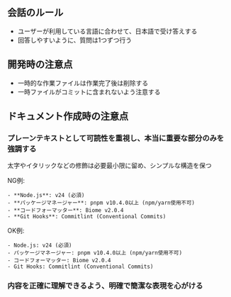 ## 会話のルール

- ユーザーが利用している言語に合わせて、日本語で受け答えする
- 回答しやすいように、質問は1つずつ行う

## 開発時の注意点

- 一時的な作業ファイルは作業完了後は削除する
- 一時ファイルがコミットに含まれないよう注意する

## ドキュメント作成時の注意点

### プレーンテキストとして可読性を重視し、本当に重要な部分のみを強調する

太字やイタリックなどの修飾は必要最小限に留め、シンプルな構造を保つ

NG例:
```
- **Node.js**: v24 (必須)
- **パッケージマネージャー**: pnpm v10.4.0以上 (npm/yarn使用不可)
- **コードフォーマッター**: Biome v2.0.4
- **Git Hooks**: Commitlint (Conventional Commits)
```

OK例:
```
- Node.js: v24 (必須)
- パッケージマネージャー: pnpm v10.4.0以上 (npm/yarn使用不可)
- コードフォーマッター: Biome v2.0.4
- Git Hooks: Commitlint (Conventional Commits)
```

### 内容を正確に理解できるよう、明確で簡潔な表現を心がける

